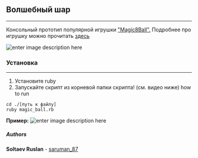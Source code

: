 ## Волшебный шар
---
Консольный прототип популярной игрушки ["Magic8Ball".](https://www.amazon.com/Mattel-Games-Magic-8-Ball/dp/B00001ZWV7) 
Подробнее про игрушку можно прочитать [здесь](https://ru.wikipedia.org/wiki/Magic_8_ball.)

![enter image description here](https://i.ibb.co/3fG97Tk/149179-352-canny-pic.jpg)

### Установка
---
1. Установите ruby
2. Запускайте скрипт из корневой папки скрипта! (см. видео ниже) how to run
```
cd ./[путь к файлу]
ruby magic_ball.rb
```
**Пример:**
![enter image description here](https://i.ibb.co/Db5HDYB/magicball8.gif)

##### Authors
**Soltaev Ruslan** - [saruman_87](https://github.com/saruman-87)
